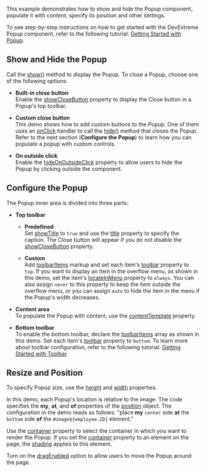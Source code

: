 This example demonstrates how to show and hide the Popup component, populate it with content, specify its position and other settings. 

To see step-by-step instructions on how to get started with the DevExtreme Popup component, refer to the following tutorial: [Getting Started with Popup](/Documentation/Guide/UI_Components/Popup/Getting_Started_with_Popup/).

## Show and Hide the Popup

Call the [show()](/Documentation/ApiReference/UI_Components/dxPopup/Methods/#show) method to display the Popup. To close a Popup, choose one of the following options:

- **Built-in close button**    
Enable the [showCloseButton](/Documentation/ApiReference/UI_Components/dxPopup/Configuration/#showCloseButton) property to display the Close button in a Popup's top toolbar.

- **Custom close button**    
This demo shows how to add custom buttons to the Popup. One of them uses an [onClick](/Documentation/ApiReference/UI_Components/dxButton/Configuration/#onClick) handler to call the [hide()](/Documentation/ApiReference/UI_Components/dxPopup/Methods/#hide) method that closes the Popup. Refer to the next section (**Configure the Popup**) to learn how you can populate a popup with custom controls.

- **On outside click**    
Enable the [hideOnOutsideClick](/Documentation/ApiReference/UI_Components/dxPopup/Configuration/#hideOnOutsideClick) property to allow users to hide the Popup by clicking outside the component.

## Configure the Popup

The Popup inner area is divided into three parts:

- **Top toolbar**  

    - **Predefined**    
    Set [showTitle](/Documentation/ApiReference/UI_Components/dxPopup/Configuration/#showTitle) to `true` and use the [title](/Documentation/ApiReference/UI_Components/dxPopup/Configuration/#title) property to specify the caption. The Close button will appear if you do not disable the [showCloseButton](/Documentation/ApiReference/UI_Components/dxPopup/Configuration/#showCloseButton) property.
    
    - **Custom**   
    Add [toolbarItems](/Documentation/ApiReference/UI_Components/dxPopup/Configuration/toolbarItems/) markup and set each item's [toolbar](/Documentation/ApiReference/UI_Components/dxPopup/Configuration/toolbarItems/#toolbar) property to `top`. If you want to display an item in the overflow menu, as shown in this demo, set the item's [locateInMenu](/Documentation/ApiReference/UI_Components/dxPopup/Configuration/toolbarItems/#locateInMenu) property to `always`. You can also assign `never` to this property to keep the item outside the overflow menu, or you can assign `auto` to hide the item in the menu if the Popup's width decreases.

- **Content area**       
To populate the Popup with content, use the [contentTemplate](/Documentation/ApiReference/UI_Components/dxPopup/Configuration/#contentTemplate) property. 

- **Bottom toolbar**   
To enable the bottom toolbar, declare the [toolbarItems](/Documentation/ApiReference/UI_Components/dxPopup/Configuration/toolbarItems/) array as shown in this demo. Set each item's [toolbar](/Documentation/ApiReference/UI_Components/dxPopup/Configuration/toolbarItems/#toolbar) property to `bottom`. To learn more about toolbar configuration, refer to the following tutorial: [Getting Started with Toolbar](/Documentation/Guide/UI_Components/Toolbar/Getting_Started_with_Toolbar/)

## Resize and Position

To specify Popup size, use the [height](/Documentation/ApiReference/UI_Components/dxPopup/Configuration/#height) and [width](/Documentation/ApiReference/UI_Components/dxPopup/Configuration/#width) properties.

In this demo, each Popup's location is relative to the image. The code specifies the **my**, **at**, and **of** properties of the [position](/Documentation/ApiReference/UI_Components/dxPopup/Configuration/#position) object. The configuration in the demo reads as follows: "place **my** `center` side **at** the `bottom` side **of** the `#image${employee.ID}` element."

Use the [container](/Documentation/ApiReference/UI_Components/dxPopup/Configuration/#container) property to select the container in which you want to render the Popup. If you set the [container](/Documentation/ApiReference/UI_Components/dxPopup/Configuration/#container) property to an element on the page, the [shading](/Documentation/ApiReference/UI_Components/dxPopup/Configuration/#shading) applies to this element.

Turn on the [dragEnabled](/Documentation/ApiReference/UI_Components/dxPopup/Configuration/#dragEnabled) option to allow users to move the Popup around the page.